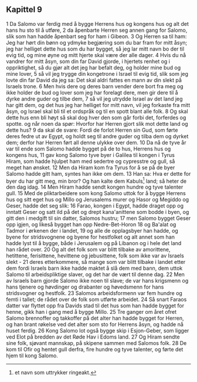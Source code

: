 ## Kapittel 9

1 Da Salomo var ferdig med å bygge Herrens hus og kongens hus og alt det hans hu sto til å utføre,
2 da åpenbarte Herren seg annen gang for Salomo, slik som han hadde åpenbart seg for ham i Gibeon.
3 Og Herren sa til ham: Jeg har hørt din bønn og ydmyke begjæring som du bar fram for mitt åsyn; jeg har helliget dette hus som du har bygget, så jeg lar mitt navn bo der til evig tid, og mine øyne og mitt hjerte skal være der alle dager.
4 Hvis du nå vandrer for mitt åsyn, som din far David gjorde, i hjertets renhet og i oppriktighet, så du gjør alt det jeg har befalt deg, og holder mine bud og mine lover,
5 så vil jeg trygge din kongetrone i Israel til evig tid, slik som jeg lovte din far David da jeg sa: Det skal aldri fattes en mann av din slekt på Israels trone.
6 Men hvis dere og deres barn vender dere bort fra meg og ikke holder de bud og lover som jeg har forelagt dere, men gir dere til å dyrke andre guder og tilbe dem,
7 så vil jeg utrydde Israel av det land jeg har gitt dem, og det hus jeg har helliget for mitt navn, vil jeg forkaste fra mitt åsyn, og Israel skal bli til et ordspråk og til en spott blant alle folk.
8 Og skal dette hus enn bli høyt så skal dog hver den som går forbi det, forferdes og spotte. og når noen da spør: Hvorfor har Herren gjort slik mot dette land og dette hus?
9 da skal de svare: Fordi de forlot Herren sin Gud, som førte deres fedre ut av Egypt, og holdt seg til andre guder og tilba dem og dyrket dem; derfor har Herren ført all denne ulykke over dem.
10 Da nå de tyve år var til ende som Salomo hadde bygget på de to hus, Herrens hus og kongens hus,
11 gav kong Salomo tyve byer i Galilea til kongen i Tyrus Hiram, som hadde hjulpet ham med sedertre og cypresstre og gull, så meget han ønsket.
12 Men da Hiram kom fra Tyrus for å se på de byer Salomo hadde gitt ham, syntes han ikke om dem.
13 Han sa: Hva er dette for byer du har gitt meg, min bror? Og han kalte dem Kabuls[^1] land; så heter de den dag idag.
14 Men Hiram hadde sendt kongen hundre og tyve talenter gull.
15 Med de pliktarbeidere som kong Salomo uttok for å bygge Herrens hus og sitt eget hus og Millo og Jerusalems murer og Hasor og Megiddo og Geser, hadde det seg slik:
16 Farao, kongen i Egypt, hadde draget opp og inntatt Geser og satt ild på det og drept kana'anittene som bodde i byen, og gitt den i medgift til sin datter, Salomos hustru;
17 men Salomo bygget Geser opp igjen, og likeså bygget han opp Nedre-Bet-Horon
18 og Ba'alat og Tadmor i ørkenen der i landet,
19 og alle de opplagsbyer han hadde, og byene for stridsvognene og byene for hestfolket og alt annet som han hadde lyst til å bygge, både i Jerusalem og på Libanon og i hele det land han rådet over.
20 Og alt det folk som var blitt tilbake av amorittene, hetittene, ferisittene, hevittene og jebusittene, folk som ikke var av Israels slekt -
21 deres etterkommere, så mange som var blitt tilbake i landet etter dem fordi Israels barn ikke hadde maktet å slå dem med bann, dem uttok Salomo til arbeidspliktige slaver, og det har de vært til denne dag.
22 Men av Israels barn gjorde Salomo ikke noen til slave; de var hans krigsmenn og hans tjenere og høvdinger og drabanter og høvedsmenn for hans stridsvogner og hestfolk.
23 Salomos arbeidsformenn var fem hundre og femti i tallet; de rådet over de folk som utførte arbeidet.
24 Så snart Faraos datter var flyttet opp fra Davids stad til det hus som han hadde bygget for henne, gikk han i gang med å bygge Millo.
25 Tre ganger om året ofret Salomo brennoffer og takkoffer på det alter han hadde bygget for Herren, og han brant røkelse ved det alter som sto for Herrens åsyn, og hadde nå huset ferdig.
26 Kong Salomo lot også bygge skip i Esjon-Geber, som ligger ved Elot på bredden av det Røde Hav i Edoms land.
27 Og Hiram sendte sine folk, sjøvant mannskap, på skipene sammen med Salomos folk.
28 De kom til Ofir og hentet gull derfra, fire hundre og tyve talenter, og førte det hjem til kong Salomo.

[^1]:  et navn som uttrykker ringeakt.
